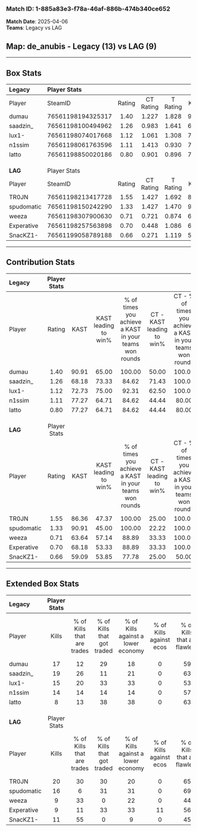 ### Match ID: 1-885a83e3-f78a-46af-886b-474b340ce652  
**Match Date**: 2025-04-06  
**Teams**: Legacy vs LAG  

## **Map**: de_anubis - Legacy (13) vs LAG (9)  
---  

## Box Stats  

| **Legacy** | Player Stats      |        |           |          |       |      |       |         |        |      |     |
| :- | :- | :-: | :-: | :-: | :-: | :-: | :-: | :-: | :-: | :-: | :-: |
| Player     | SteamID           | Rating | CT Rating | T Rating | KAST  | ADR  | Kills | Assists | Deaths | K/D  | HS% |
| dumau      | 76561198194325317 |  1.40  |   1.227   |  1.828   | 90.91 | 91.4 |  17   |    7    |   13   | 1.31 | 23  |
| saadzin_   | 76561198100494962 |  1.26  |   0.983   |  1.641   | 68.18 | 74.6 |  19   |    1    |   12   | 1.58 | 42  |
| lux1-      | 76561198074017668 |  1.12  |   1.061   |  1.308   | 72.73 | 82.2 |  15   |    4    |   14   | 1.07 | 40  |
| n1ssim     | 76561198061763596 |  1.11  |   1.413   |  0.930   | 77.27 | 65.6 |  14   |    4    |   12   | 1.17 | 57  |
| latto      | 76561198850020186 |  0.80  |   0.901   |  0.896   | 77.27 | 54.4 |   8   |    6    |   14   | 0.57 | 75  |
|            |                   |        |           |          |       |      |       |         |        |      |     |
|            |                   |        |           |          |       |      |       |         |        |      |     |
|            |                   |        |           |          |       |      |       |         |        |      |     |
| **LAG**    | Player Stats      |        |           |          |       |      |       |         |        |      |     |
| Player     | SteamID           | Rating | CT Rating | T Rating | KAST  | ADR  | Kills | Assists | Deaths | K/D  | HS% |
| TR0JN      | 76561198213417728 |  1.55  |   1.427   |  1.692   | 86.36 | 97.9 |  20   |    5    |   11   | 1.82 | 80  |
| spudomatic | 76561198150242290 |  1.33  |   1.427   |  1.470   | 90.91 | 95.9 |  16   |    7    |   15   | 1.07 | 31  |
| weeza      | 76561198307900630 |  0.71  |   0.721   |  0.874   | 63.64 | 54.1 |   9   |    4    |   15   | 0.60 | 33  |
| Experative | 76561198257563898 |  0.70  |   0.448   |  1.086   | 68.18 | 45.3 |   9   |    1    |   15   | 0.60 | 55  |
| SnacKZ1-   | 76561199058789188 |  0.66  |   0.271   |  1.119   | 59.09 | 46.2 |  11   |    0    |   17   | 0.65 | 72  |
---  

## Contribution Stats  

| **Legacy** | Player Stats |       |                      |                                                        |                           |                                                             |                          |                                                            |
| :- | :-: | :-: | :-: | :-: | :-: | :-: | :-: | :-: |
| Player     |    Rating    | KAST  | KAST leading to win% | % of times you achieve a KAST in your teams won rounds | CT - KAST leading to win% | CT - % of times you achieve a KAST in your teams won rounds | T - KAST leading to win% | T - % of times you achieve a KAST in your teams won rounds |
| dumau      |     1.40     | 90.91 |        65.00         |                         100.00                         |           50.00           |                           100.00                            |          80.00           |                           100.00                           |
| saadzin_   |     1.26     | 68.18 |        73.33         |                         84.62                          |           71.43           |                           100.00                            |          75.00           |                           75.00                            |
| lux1-      |     1.12     | 72.73 |        75.00         |                         92.31                          |           62.50           |                           100.00                            |          87.50           |                           87.50                            |
| n1ssim     |     1.11     | 77.27 |        64.71         |                         84.62                          |           44.44           |                            80.00                            |          87.50           |                           87.50                            |
| latto      |     0.80     | 77.27 |        64.71         |                         84.62                          |           44.44           |                            80.00                            |          87.50           |                           87.50                            |
|            |              |       |                      |                                                        |                           |                                                             |                          |                                                            |
|            |              |       |                      |                                                        |                           |                                                             |                          |                                                            |
|            |              |       |                      |                                                        |                           |                                                             |                          |                                                            |
| **LAG**    | Player Stats |       |                      |                                                        |                           |                                                             |                          |                                                            |
| Player     |    Rating    | KAST  | KAST leading to win% | % of times you achieve a KAST in your teams won rounds | CT - KAST leading to win% | CT - % of times you achieve a KAST in your teams won rounds | T - KAST leading to win% | T - % of times you achieve a KAST in your teams won rounds |
| TR0JN      |     1.55     | 86.36 |        47.37         |                         100.00                         |           25.00           |                           100.00                            |          63.64           |                           100.00                           |
| spudomatic |     1.33     | 90.91 |        45.00         |                         100.00                         |           22.22           |                           100.00                            |          63.64           |                           100.00                           |
| weeza      |     0.71     | 63.64 |        57.14         |                         88.89                          |           33.33           |                           100.00                            |          75.00           |                           85.71                            |
| Experative |     0.70     | 68.18 |        53.33         |                         88.89                          |           33.33           |                           100.00                            |          66.67           |                           85.71                            |
| SnacKZ1-   |     0.66     | 59.09 |        53.85         |                         77.78                          |           25.00           |                            50.00                            |          66.67           |                           85.71                            |
---  

## Extended Box Stats  

| **Legacy** | Player Stats |                            |                            |                                    |                         |                              |                                 |        |                             |                                     |                          |                               |                            |
| :- | :-: | :-: | :-: | :-: | :-: | :-: | :-: | :-: | :-: | :-: | :-: | :-: | :-: |
| Player     |    Kills     | % of Kills that are trades | % of Kills that got traded | % of Kills against a lower economy | % of Kills against ecos | % of Kills that are flawless | % of Kills that are close duels | Deaths | % of Deaths that get traded | % of Deaths against a lower economy | % of Deaths against ecos | % of Deaths that are flawless | % of Deaths that are close |
| dumau      |      17      |             12             |             29             |                 18                 |            0            |              59              |                6                |   13   |             31              |                 15                  |            0             |              38               |             8              |
| saadzin_   |      19      |             26             |             11             |                 21                 |            0            |              63              |                5                |   12   |              8              |                  0                  |            0             |              58               |             8              |
| lux1-      |      15      |             20             |             33             |                 33                 |            0            |              53              |                7                |   14   |             14              |                 14                  |            0             |              71               |             7              |
| n1ssim     |      14      |             14             |             14             |                 14                 |            0            |              57              |               14                |   12   |             25              |                  0                  |            0             |              67               |             17             |
| latto      |      8       |             13             |             38             |                 38                 |            0            |              63              |               25                |   14   |             29              |                 21                  |            0             |              57               |             7              |
|            |              |                            |                            |                                    |                         |                              |                                 |        |                             |                                     |                          |                               |                            |
|            |              |                            |                            |                                    |                         |                              |                                 |        |                             |                                     |                          |                               |                            |
|            |              |                            |                            |                                    |                         |                              |                                 |        |                             |                                     |                          |                               |                            |
| **LAG**    | Player Stats |                            |                            |                                    |                         |                              |                                 |        |                             |                                     |                          |                               |                            |
| Player     |    Kills     | % of Kills that are trades | % of Kills that got traded | % of Kills against a lower economy | % of Kills against ecos | % of Kills that are flawless | % of Kills that are close duels | Deaths | % of Deaths that get traded | % of Deaths against a lower economy | % of Deaths against ecos | % of Deaths that are flawless | % of Deaths that are close |
| TR0JN      |      20      |             30             |             30             |                 20                 |            0            |              65              |               10                |   11   |              9              |                  9                  |            0             |              73               |             9              |
| spudomatic |      16      |             6              |             31             |                 31                 |            0            |              69              |               13                |   15   |             33              |                 13                  |            0             |              40               |             27             |
| weeza      |      9       |             33             |             0              |                 22                 |            0            |              44              |               11                |   15   |             27              |                 13                  |            0             |              40               |             7              |
| Experative |      9       |             11             |             33             |                 33                 |           11            |              56              |               11                |   15   |             27              |                 27                  |            7             |              60               |             7              |
| SnacKZ1-   |      11      |             55             |             0              |                 9                  |            0            |              45              |                0                |   17   |             18              |                 12                  |            0             |              82               |             0              |
